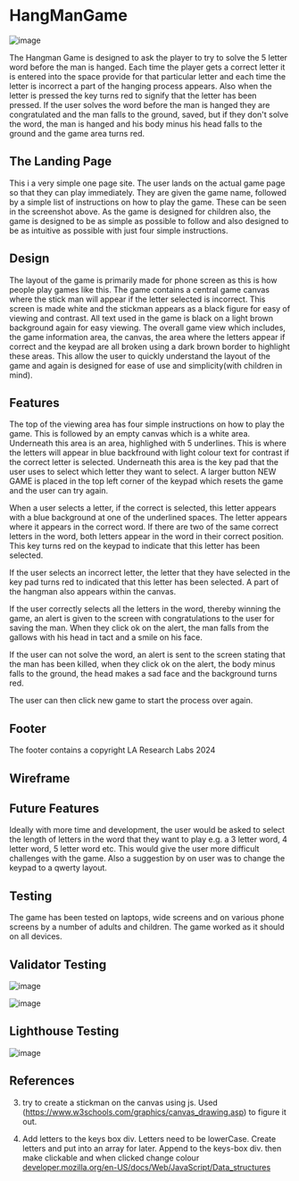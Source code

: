 ﻿# HangManGame 
![image](https://github.com/Declan444/hangManGame/assets/119152450/771e4edc-71de-42b5-a09f-2a95a52d731d)

The Hangman Game is designed to ask the player to try to solve the 5 letter word before the man is hanged. Each time the player gets a correct letter it is entered into the space provide for that particular letter and each time the letter is incorrect a part of the hanging process appears. Also when the letter is pressed the key turns red to signify that the letter has been pressed. If the user solves the word before the man is hanged they are congratulated and the man falls to the ground, saved, but if they don't solve the word, the man is hanged and his body minus his head falls to the ground and the game area turns red.

## The Landing Page
This i a very simple one page site. The user lands on the actual game page so that they can play immediately. They are given the game name, followed by a simple list of instructions on how to play the game. These can be seen in the screenshot above. As the game is designed for children also, the game is designed to be as simple as possible to follow and also designed to be as intuitive as possible with just four simple instructions. 

## Design
The layout of the game is primarily made for phone screen as this is how people play games like this. The game contains a central game canvas where the stick man will appear if the letter selected is incorrect. This screen is made white and the stickman appears as a black figure for easy of viewing and contrast. All text used in the game is black on a light brown background again for easy viewing. The overall game view which includes, the game information area, the canvas, the area where the letters appear if correct and the keypad are all broken using a dark brown border to highlight these areas. This allow the user to quickly understand the layout of the game and again is designed for ease of use and simplicity(with children in mind).

## Features

The top of the viewing area has four simple instructions on how to play the game. This is followed by an empty canvas which is a white area. Underneath this area is an area, highlighed with 5 underlines. This is where the letters will appear in blue backfround with light colour text for contrast if the correct letter is selected. Underneath this area is the key pad that the user uses to select which letter they want to select. A larger button NEW GAME is placed in the top left corner of the keypad which resets the game and the user can try again. 

When a user selects a letter, if the correct is selected, this letter appears with a blue background at one of the underlined spaces. The letter appears where it appears in the correct word. If there are two of the same correct letters in the word, both letters appear in the word in their correct position. This key turns red on the keypad to indicate that this letter has been selected.

If the user selects an incorrect letter, the letter that they have selected in the key pad turns red to indicated that this letter has been selected. A part of the hangman also appears within the canvas. 

If the user correctly selects all the letters in the word, thereby winning the game, an alert is given to the screen with congratulations to the user for saving the man. When they click ok on the alert, the man falls from the gallows with his head in tact and a smile on his face. 

If the user can not solve the word, an alert is sent to the screen stating that the man has been killed, when they click ok on the alert, the body minus falls to the ground, the head makes a sad face and the background turns red. 

The user can then click new game to start the process over again.

## Footer

The footer contains a copyright LA Research Labs 2024

## Wireframe

## Future Features
Ideally with more time and development, the user would be asked to select the length of letters in the word that they want to play e.g. a 3 letter word, 4 letter word, 5 letter word etc. This would give the user more difficult challenges with the game. Also a suggestion by on user was to change the keypad to a qwerty layout.

## Testing
The game has been tested on laptops, wide screens and on various phone screens by a number of adults and children. The game worked as it should on all devices. 

## Validator Testing

![image](https://github.com/Declan444/hangManGame/assets/119152450/a7ca77dd-bcd7-4a3d-b301-dbe1ca896b54)



![image](https://github.com/Declan444/hangManGame/assets/119152450/a4d51274-6e2c-4fad-adaa-43e85c7cbc6a)




## Lighthouse Testing

![image](https://github.com/Declan444/hangManGame/assets/119152450/c63608fb-20ea-4b29-9097-7d3f30327671)


## References
3. try to create a stickman on the canvas using js. Used (https://www.w3schools.com/graphics/canvas_drawing.asp) to figure it out.


5. Add letters to the keys box div. Letters need to be lowerCase. Create letters and put into an array for later. Append to the keys-box div. then make clickable and when clicked change colour
[developer.mozilla.org/en-US/docs/Web/JavaScript/Data_structures](https://developer.mozilla.org/en-US/docs/Glossary/Falsy)


